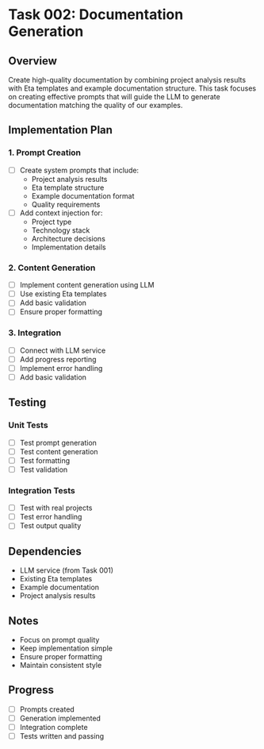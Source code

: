 # Task 002: Documentation Generation

## Overview

Create high-quality documentation by combining project analysis results with Eta templates and example documentation structure. This task focuses on creating effective prompts that will guide the LLM to generate documentation matching the quality of our examples.

## Implementation Plan

### 1. Prompt Creation

- [ ] Create system prompts that include:
  - Project analysis results
  - Eta template structure
  - Example documentation format
  - Quality requirements
- [ ] Add context injection for:
  - Project type
  - Technology stack
  - Architecture decisions
  - Implementation details

### 2. Content Generation

- [ ] Implement content generation using LLM
- [ ] Use existing Eta templates
- [ ] Add basic validation
- [ ] Ensure proper formatting

### 3. Integration

- [ ] Connect with LLM service
- [ ] Add progress reporting
- [ ] Implement error handling
- [ ] Add basic validation

## Testing

### Unit Tests

- [ ] Test prompt generation
- [ ] Test content generation
- [ ] Test formatting
- [ ] Test validation

### Integration Tests

- [ ] Test with real projects
- [ ] Test error handling
- [ ] Test output quality

## Dependencies

- LLM service (from Task 001)
- Existing Eta templates
- Example documentation
- Project analysis results

## Notes

- Focus on prompt quality
- Keep implementation simple
- Ensure proper formatting
- Maintain consistent style

## Progress

- [ ] Prompts created
- [ ] Generation implemented
- [ ] Integration complete
- [ ] Tests written and passing
